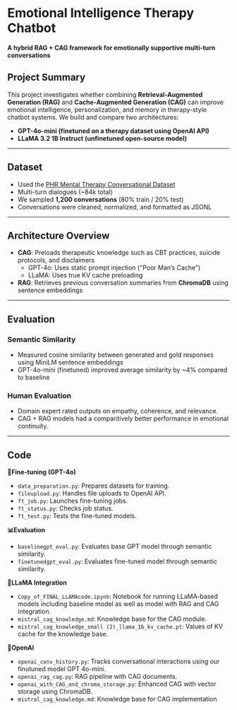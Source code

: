 # Emotional Intelligence Therapy Chatbot  
**A hybrid RAG + CAG framework for emotionally supportive multi-turn conversations**

## Project Summary
This project investigates whether combining **Retrieval-Augmented Generation (RAG)** and **Cache-Augmented Generation (CAG)** can improve emotional intelligence, personalization, and memory in therapy-style chatbot systems. We build and compare two architectures:
- **GPT-4o-mini (finetuned on a therapy dataset using OpenAI API)**
- **LLaMA 3.2 1B Instruct (unfinetuned open-source model)**

---

## Dataset
- Used the [PHR Mental Therapy Conversational Dataset](https://huggingface.co/datasets/vibhorag101/phr-mental-therapy-dataset-conversational-format)
- Multi-turn dialogues (~84k total)
- We sampled **1,200 conversations** (80% train / 20% test)
- Conversations were cleaned, normalized, and formatted as JSONL

---

## Architecture Overview
- **CAG**: Preloads therapeutic knowledge such as CBT practices, suicide protocols, and disclaimers
  - GPT-4o: Uses static prompt injection ("Poor Man’s Cache")
  - LLaMA: Uses true KV cache preloading
- **RAG**: Retrieves previous conversation summaries from **ChromaDB** using sentence embeddings

---

## Evaluation
### Semantic Similarity
- Measured cosine similarity between generated and gold responses using MiniLM sentence embeddings
- GPT-4o-mini (finetuned) improved average similarity by ~4% compared to baseline

### Human Evaluation
- Domain expert rated outputs on empathy, coherence, and relevance.
- CAG + RAG models had a comparitively better performance in emotional continuity.

---


## Code
**🧠Fine-tuning (GPT-4o)**

- `data_preparation.py`: Prepares datasets for training.
- `fileupload.py`: Handles file uploads to OpenAI API.
- `ft_job.py`: Launches fine-tuning jobs.
- `ft_status.py`: Checks job status.
- `ft_test.py`: Tests the fine-tuned models.

**📊Evaluation**

- `baselinegpt_eval.py`: Evaluates base GPT model through semantic similarity.
- `finetunedgpt_eval.py`: Evaluates fine-tuned model through semantic similarity.

**🦙LLaMA Integration**

- `Copy_of_FINAL_LLAMAcode.ipynb`: Notebook for running LLaMA-based models including baseline model as well as model with RAG and CAG integration.
- `mistral_cag_knowledge.md`: Knowledge base for the CAG module.
- `mistral_cag_knowledge_small (2)_llama_1b_kv_cache.pt`: Values of KV cache for the knowledge base.

**🤖OpenAI**

- `openai_conv_history.py`: Tracks conversational interactions using our finutuned model GPT 4o-mini.
- `openai_rag_cag.py`: RAG pipeline with CAG documents.
- `openai_with_CAG_and_chroma_storage.py`: Enhanced CAG with vector storage using ChromaDB.
- `mistral_cag_knowledge.md`: Knowledge base for CAG implementation
